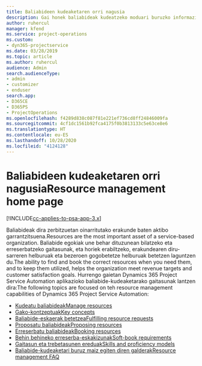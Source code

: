 ```yaml
---
title: Baliabideen kudeaketaren orri nagusia
description: Gai honek baliabideak kudeatzeko moduari buruzko informazioa eskaintzen du.
author: ruhercul
manager: kfend
ms.service: project-operations
ms.custom:
- dyn365-projectservice
ms.date: 03/28/2019
ms.topic: article
ms.author: ruhercul
audience: Admin
search.audienceType:
- admin
- customizer
- enduser
search.app:
- D365CE
- D365PS
- ProjectOperations
ms.openlocfilehash: f4289d838c087f81e221ef736cd8ff24846009fa
ms.sourcegitcommit: 4cf1dc1561b92fca4175f0b3813133c5e63ce8e6
ms.translationtype: HT
ms.contentlocale: eu-ES
ms.lasthandoff: 10/28/2020
ms.locfileid: "4124128"
---
```

# <a name="resource-management-home-page"></a><span data-ttu-id="cf7bb-103">Baliabideen kudeaketaren orri nagusia</span><span class="sxs-lookup"><span data-stu-id="cf7bb-103">Resource management home page</span></span>

[!INCLUDE[cc-applies-to-psa-app-3.x](../includes/cc-applies-to-psa-app-3x.md)]

<span data-ttu-id="cf7bb-104">Baliabideak dira zerbitzuetan oinarritutako erakunde baten aktibo garrantzitsuena.</span><span class="sxs-lookup"><span data-stu-id="cf7bb-104">Resources are the most important asset of a service-based organization.</span></span> <span data-ttu-id="cf7bb-105">Baliabide egokiak une behar dituzunean bilatzeko eta erreserbatzeko gaitasunak, eta horiek erabiltzeko, erakundearen diru-sarreren helburuak eta bezeroen gogobetetze helburuak betetzen laguntzen du.</span><span class="sxs-lookup"><span data-stu-id="cf7bb-105">The ability to find and book the correct resources when you need them, and to keep them utilized, helps the organization meet revenue targets and customer satisfaction goals.</span></span> <span data-ttu-id="cf7bb-106">Hurrengo gaietan Dynamics 365 Project Service Automation aplikazioko baliabide-kudeaketarako gaitasunak lantzen dira:</span><span class="sxs-lookup"><span data-stu-id="cf7bb-106">The following topics are focused on teh resource management capabilities of Dynamics 365 Project Service Automation:</span></span>

- [<span data-ttu-id="cf7bb-107">Kudeatu baliabideak</span><span class="sxs-lookup"><span data-stu-id="cf7bb-107">Manage resources</span></span>](manage-resources.md)
- [<span data-ttu-id="cf7bb-108">Gako-kontzeptuak</span><span class="sxs-lookup"><span data-stu-id="cf7bb-108">Key concepts</span></span>](reports-key-concepts.md)
- [<span data-ttu-id="cf7bb-109">Baliabide-eskaerak betetzea</span><span class="sxs-lookup"><span data-stu-id="cf7bb-109">Fulfilling resource requests</span></span>](resource-management-fulfill-requests.md)
- [<span data-ttu-id="cf7bb-110">Proposatu baliabideak</span><span class="sxs-lookup"><span data-stu-id="cf7bb-110">Proposing resources</span></span>](resource-management-propose-resources.md)
- [<span data-ttu-id="cf7bb-111">Erreserbatu baliabideak</span><span class="sxs-lookup"><span data-stu-id="cf7bb-111">Booking resources</span></span>](resource-management-book-resources-scheduleboard.md)
- [<span data-ttu-id="cf7bb-112">Behin behineko erreserba-eskakizunak</span><span class="sxs-lookup"><span data-stu-id="cf7bb-112">Soft-book requirements</span></span>](resource-management-softbook-requirements.md)
- [<span data-ttu-id="cf7bb-113">Gaitasun eta trebetasunen ereduak</span><span class="sxs-lookup"><span data-stu-id="cf7bb-113">Skills and proficiency models</span></span>](resource-management-skills-proficiency.md)
- [<span data-ttu-id="cf7bb-114">Baliabide-kudeaketari buruz maiz egiten diren galderak</span><span class="sxs-lookup"><span data-stu-id="cf7bb-114">Resource management FAQ</span></span>](resource-management-faq.md)
